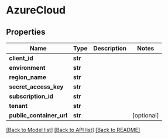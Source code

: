 # AzureCloud

## Properties
Name | Type | Description | Notes
------------ | ------------- | ------------- | -------------
**client_id** | **str** |  | 
**environment** | **str** |  | 
**region_name** | **str** |  | 
**secret_access_key** | **str** |  | 
**subscription_id** | **str** |  | 
**tenant** | **str** |  | 
**public_container_url** | **str** |  | [optional] 

[[Back to Model list]](../README.md#documentation-for-models) [[Back to API list]](../README.md#documentation-for-api-endpoints) [[Back to README]](../README.md)



